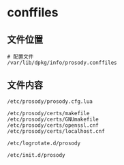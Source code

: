 # conffiles

## 文件位置

```
# 配置文件
/var/lib/dpkg/info/prosody.conffiles
```

## 文件内容

```
/etc/prosody/prosody.cfg.lua

/etc/prosody/certs/makefile
/etc/prosody/certs/GNUmakefile
/etc/prosody/certs/openssl.cnf
/etc/prosody/certs/localhost.cnf

/etc/logrotate.d/prosody

/etc/init.d/prosody
```
